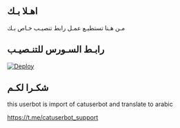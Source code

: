 ## اهـلا بـك
مـن هـنا تستطيـع عمـل رابط تنصيـب خـاص بـك

## رابـط السـورس للتنـصيـب

[![Deploy](https://www.herokucdn.com/deploy/button.svg)](https://heroku.com/deploy?template=https://github.com/hu83ssein/jmthon)

## شكـرا لكـم 


this userbot is import of catuserbot and translate to arabic

https://t.me/catuserbot_support
